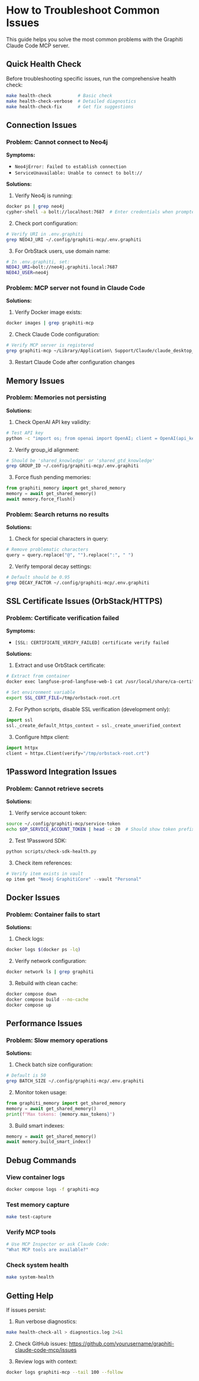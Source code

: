 # How to Troubleshoot Common Issues

This guide helps you solve the most common problems with the Graphiti Claude Code MCP server.

## Quick Health Check

Before troubleshooting specific issues, run the comprehensive health check:

```bash
make health-check          # Basic check
make health-check-verbose  # Detailed diagnostics
make health-check-fix      # Get fix suggestions
```

## Connection Issues

### Problem: Cannot connect to Neo4j

**Symptoms:**
- `Neo4jError: Failed to establish connection`
- `ServiceUnavailable: Unable to connect to bolt://`

**Solutions:**

1. Verify Neo4j is running:
```bash
docker ps | grep neo4j
cypher-shell -a bolt://localhost:7687  # Enter credentials when prompted
```

2. Check port configuration:
```bash
# Verify URI in .env.graphiti
grep NEO4J_URI ~/.config/graphiti-mcp/.env.graphiti
```

3. For OrbStack users, use domain name:
```bash
# In .env.graphiti, set:
NEO4J_URI=bolt://neo4j.graphiti.local:7687
NEO4J_USER=neo4j
```

### Problem: MCP server not found in Claude Code

**Solutions:**

1. Verify Docker image exists:
```bash
docker images | grep graphiti-mcp
```

2. Check Claude Code configuration:
```bash
# Verify MCP server is registered
grep graphiti-mcp ~/Library/Application\ Support/Claude/claude_desktop_config.json
```

3. Restart Claude Code after configuration changes

## Memory Issues

### Problem: Memories not persisting

**Solutions:**

1. Check OpenAI API key validity:
```bash
# Test API key
python -c "import os; from openai import OpenAI; client = OpenAI(api_key=os.getenv('OPENAI_API_KEY')); print('✅ API key valid')"
```

2. Verify group_id alignment:
```bash
# Should be 'shared_knowledge' or 'shared_gtd_knowledge'
grep GROUP_ID ~/.config/graphiti-mcp/.env.graphiti
```

3. Force flush pending memories:
```python
from graphiti_memory import get_shared_memory
memory = await get_shared_memory()
await memory.force_flush()
```

### Problem: Search returns no results

**Solutions:**

1. Check for special characters in query:
```python
# Remove problematic characters
query = query.replace("@", "").replace(":", " ")
```

2. Verify temporal decay settings:
```bash
# Default should be 0.95
grep DECAY_FACTOR ~/.config/graphiti-mcp/.env.graphiti
```

## SSL Certificate Issues (OrbStack/HTTPS)

### Problem: Certificate verification failed

**Symptoms:**
- `[SSL: CERTIFICATE_VERIFY_FAILED] certificate verify failed`

**Solutions:**

1. Extract and use OrbStack certificate:
```bash
# Extract from container
docker exec langfuse-prod-langfuse-web-1 cat /usr/local/share/ca-certificates/orbstack-root.crt > /tmp/orbstack-root.crt

# Set environment variable
export SSL_CERT_FILE=/tmp/orbstack-root.crt
```

2. For Python scripts, disable SSL verification (development only):
```python
import ssl
ssl._create_default_https_context = ssl._create_unverified_context
```

3. Configure httpx client:
```python
import httpx
client = httpx.Client(verify="/tmp/orbstack-root.crt")
```

## 1Password Integration Issues

### Problem: Cannot retrieve secrets

**Solutions:**

1. Verify service account token:
```bash
source ~/.config/graphiti-mcp/service-token
echo $OP_SERVICE_ACCOUNT_TOKEN | head -c 20  # Should show token prefix
```

2. Test 1Password SDK:
```bash
python scripts/check-sdk-health.py
```

3. Check item references:
```python
# Verify item exists in vault
op item get "Neo4j GraphitiCore" --vault "Personal"
```

## Docker Issues

### Problem: Container fails to start

**Solutions:**

1. Check logs:
```bash
docker logs $(docker ps -lq)
```

2. Verify network configuration:
```bash
docker network ls | grep graphiti
```

3. Rebuild with clean cache:
```bash
docker compose down
docker compose build --no-cache
docker compose up
```

## Performance Issues

### Problem: Slow memory operations

**Solutions:**

1. Check batch size configuration:
```bash
# Default is 50
grep BATCH_SIZE ~/.config/graphiti-mcp/.env.graphiti
```

2. Monitor token usage:
```python
from graphiti_memory import get_shared_memory
memory = await get_shared_memory()
print(f"Max tokens: {memory.max_tokens}")
```

3. Build smart indexes:
```python
memory = await get_shared_memory()
await memory.build_smart_index()
```

## Debug Commands

### View container logs
```bash
docker compose logs -f graphiti-mcp
```

### Test memory capture
```bash
make test-capture
```

### Verify MCP tools
```bash
# Use MCP Inspector or ask Claude Code:
"What MCP tools are available?"
```

### Check system health
```bash
make system-health
```

## Getting Help

If issues persist:

1. Run verbose diagnostics:
```bash
make health-check-all > diagnostics.log 2>&1
```

2. Check GitHub issues:
https://github.com/yourusername/graphiti-claude-code-mcp/issues

3. Review logs with context:
```bash
docker logs graphiti-mcp --tail 100 --follow
```
